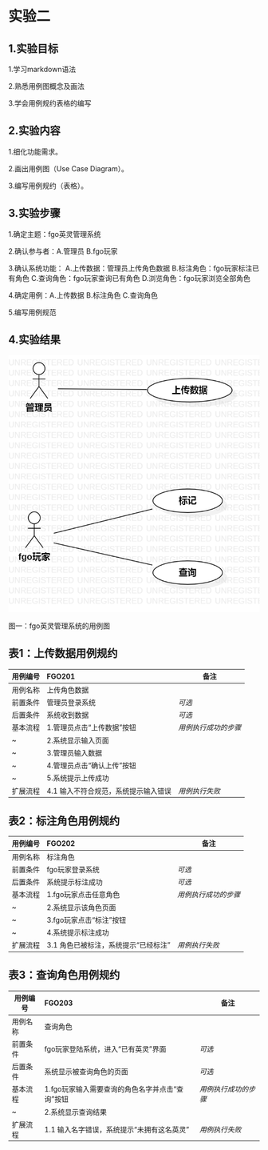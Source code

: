 # 实验二

## 1.实验目标

1.学习markdown语法

2.熟悉用例图概念及画法

3.学会用例规约表格的编写

## 2.实验内容

1.细化功能需求。 

2.画出用例图（Use Case Diagram）。 

3.编写用例规约（表格）。 

## 3.实验步骤

1.确定主题：fgo英灵管理系统

2.确认参与者：A.管理员     B.fgo玩家

3.确认系统功能：
A.上传数据：管理员上传角色数据 
B.标注角色：fgo玩家标注已有角色
C.查询角色：fgo玩家查询已有角色
D.浏览角色：fgo玩家浏览全部角色

4.确定用例：A.上传数据  B.标注角色  C.查询角色

5.编写用例规范

## 4.实验结果

![第一个UML图](./model2.jpg)

图一：fgo英灵管理系统的用例图

## 表1：上传数据用例规约  

用例编号  | FGO201 | 备注  
-|:-|-  
用例名称  | 上传角色数据  |   
前置条件  | 管理员登录系统    | *可选*   
后置条件  | 系统收到数据     | *可选*   
基本流程  | 1.管理员点击“上传数据”按钮  |*用例执行成功的步骤*    
~| 2.系统显示输入页面  |   
~| 3.管理员输入数据   |   
~| 4.管理员点击“确认上传”按钮   |   
~| 5.系统提示上传成功   |  
扩展流程  | 4.1 输入不符合规范，系统提示输入错误   |*用例执行失败*    
 

## 表2：标注角色用例规约  

用例编号  | FGO202 | 备注  
-|:-|-  
用例名称  | 标注角色  |   
前置条件  |  fgo玩家登录系统    | *可选*   
后置条件  |  系统提示标注成功    | *可选*   
基本流程  | 1.fgo玩家点击任意角色  |*用例执行成功的步骤*    
~| 2.系统显示该角色页面  |   
~| 3.fgo玩家点击“标注”按钮   |   
~| 4.系统提示标注成功   |    
扩展流程  | 3.1 角色已被标注，系统提示“已经标注”  |*用例执行失败*    

## 表3：查询角色用例规约  

用例编号  | FGO203 | 备注  
-|:-|-  
用例名称  | 查询角色  |   
前置条件  | fgo玩家登陆系统，进入“已有英灵”界面     | *可选*   
后置条件  | 系统显示被查询角色的页面     | *可选*   
基本流程  | 1.fgo玩家输入需要查询的角色名字并点击“查询”按钮  |*用例执行成功的步骤*    
~| 2.系统显示查询结果  |         
扩展流程  | 1.1 输入名字错误，系统提示“未拥有这名英灵”  |*用例执行失败*    
